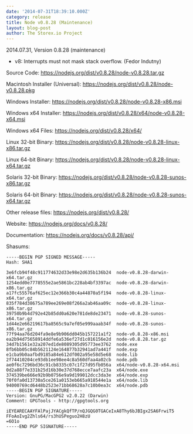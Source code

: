 ```yaml
---
date: '2014-07-31T18:39:10.000Z'
category: release
title: Node v0.8.28 (Maintenance)
layout: blog-post
author: The Storex.io Project
---
```


2014.07.31, Version 0.8.28 (maintenance)

- v8: Interrupts must not mask stack overflow. (Fedor Indutny)

Source Code: https://nodejs.org/dist/v0.8.28/node-v0.8.28.tar.gz

Macintosh Installer (Universal): https://nodejs.org/dist/v0.8.28/node-v0.8.28.pkg

Windows Installer: https://nodejs.org/dist/v0.8.28/node-v0.8.28-x86.msi

Windows x64 Installer: https://nodejs.org/dist/v0.8.28/x64/node-v0.8.28-x64.msi

Windows x64 Files: https://nodejs.org/dist/v0.8.28/x64/

Linux 32-bit Binary: https://nodejs.org/dist/v0.8.28/node-v0.8.28-linux-x86.tar.gz

Linux 64-bit Binary: https://nodejs.org/dist/v0.8.28/node-v0.8.28-linux-x64.tar.gz

Solaris 32-bit Binary: https://nodejs.org/dist/v0.8.28/node-v0.8.28-sunos-x86.tar.gz

Solaris 64-bit Binary: https://nodejs.org/dist/v0.8.28/node-v0.8.28-sunos-x64.tar.gz

Other release files: https://nodejs.org/dist/v0.8.28/

Website: https://nodejs.org/docs/v0.8.28/

Documentation: https://nodejs.org/docs/v0.8.28/api/

Shasums:

```
-----BEGIN PGP SIGNED MESSAGE-----
Hash: SHA1

3e6fcb94f48c911774632d33e98e2d635b136b24  node-v0.8.28-darwin-x64.tar.gz
1254edd0e7778555e2ae5861bc228ab4bf3397ac  node-v0.8.28-darwin-x86.tar.gz
a17fc55576af625ec12e366b30c4a44870a5f194  node-v0.8.28-linux-x64.tar.gz
835f784d38675a789ee269e08f266a2ab46aa09c  node-v0.8.28-linux-x86.tar.gz
39750b9b4d792e42b85dd0a620e781de8de23471  node-v0.8.28-sunos-x64.tar.gz
1d44e2e66219617ba8565c9a7ef05e999aaab34f  node-v0.8.28-sunos-x86.tar.gz
77f94aa76d204fa9e8e9b906dd045b157221a1f2  node-v0.8.28-x86.msi
ea2b94d75658914ddfe6a536ef27d1c016156e2d  node-v0.8.28.tar.gz
34d7b1561e32a207ed1de8089305d95773ee3762  node.exe
8fb6bb05c84b5621124e164877b32941ad7a441f  node.exp
e1cba9b0aafbd9185a84e612df002a95e58d5e68  node.lib
2f74410204ce93db1ee98ee4c8a560dfaa4a02cb  node.pdb
ae0f6c7296bd36c91cb8335c07c1f27d95fb056a  x64/node-v0.8.28-x64.msi
0d2a88f7e331b25d16b30e37d768ecce7aafc23a  x64/node.exe
374539be666e92b9b0756e9a9d199012dcc3da3e  x64/node.exp
70f0fa0d13730a5ce261a0153eb665a918544e1a  x64/node.lib
94000769cd6448b2523e71bb68628a7c10b0ea3c  x64/node.pdb
-----BEGIN PGP SIGNATURE-----
Version: GnuPG/MacGPG2 v2.0.22 (Darwin)
Comment: GPGTools - http://gpgtools.org

iEYEARECAAYFAlPajJYACgkQfTP/nQJGQG0TGACeIxA8Thy6bJBIgx2SA6FrwiT5
FFoAoIvg2Zhls64/rs3hUSPeguo2H8zU
=6O1o
-----END PGP SIGNATURE-----
```
